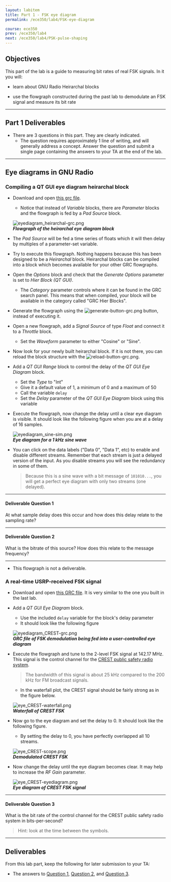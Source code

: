 ```yaml
---
layout: labitem
title: Part 1 - FSK eye diagram
permalink: /ece350/lab4/FSK-eye-diagram

course: ece350
prev: /ece350/lab4
next: /ece350/lab4/PSK-pulse-shaping
---
```


<!-- [**Back to introduction**](introduction.md) | [**Begin Part 2**](PSK-pulse-shaping.md) -->

## Objectives

This part of the lab is a guide to measuring bit rates of real FSK signals. In it you will:

- learn about GNU Radio Heirarchal blocks

- use the flowgraph constructed during the past lab to demodulate an FSK signal and measure its bit rate

---

## Part 1 Deliverables

- There are 3 questions in this part. They are clearly indicated.
  - The question requires approximately 1 line of writing, and will generally address a concept. Answer the question and submit a single page containing the answers to your TA at the end of the lab.

---

## Eye diagrams in GNU Radio

### Compiling a QT GUI eye diagram heirarchal block

- Download and open [this grc file](./data/heir-eyediagram.grc).
  - Notice that instead of *Variable* blocks, there are *Parameter* blocks and the flowgraph is fed by a *Pad Source* block.

  ![eyediagram_heirarchal-grc.png](./figures/eyediagram_heirarchal-grc.png)<br>
  __*Flowgraph of the heirarchal eye diagram block*__

- The *Pad Source* will be fed a time series of floats which it will then delay by multiples of a parameter-set variable.
  
- Try to execute this flowgraph. Nothing happens because this has been designed to be a _Heirarchal_ block. Heirarchal blocks can be compiled into a block which becomes available for your other GRC flowgraphs.

- Open the *Options* block and check that the *Generate Options* parameter is set to *Hier Block (QT GUI)*.
  - The *Category* parameter controls where it can be found in the GRC search panel. This means that when compiled, your block will be available in the category called "GRC Hier Blocks".
  
- Generate the flowgraph using the ![generate-button-grc.png](../intro/figures/tutorial1_generate2.png) button, instead of executing it.

- Open a new flowgraph, add a *Signal Source* of type *Float* and connect it to a *Throttle* block.
  - Set the *Waveform* parameter to either "Cosine" or "Sine".

- Now look for your newly built heirarchal block. If it is not there, you can reload the block structure with the ![reload-button-grc.png](./figures/reload-button-grc.png).

- Add a *QT GUI Range* block to control the delay of the *QT GUI Eye Diagram* block.
  - Set the *Type* to "Int"
  - Give it a default value of 1, a minimum of 0 and a maximum of 50
  - Call the variable `delay`
  - Set the *Delay* parameter of the *QT GUI Eye Diagram* block using this variable
  
- Execute the flowgraph, now change the delay until a clear eye diagram is visible. It should look like the following figure when you are at a delay of 16 samples.

  ![eyediagram_sine-sim.png](./figures/eyediagram_sine-sim.png)<br>
  __*Eye diagram for a 1 kHz sine wave*__

- You can click on the data labels ("Data 0", "Data 1", etc) to enable and disable different streams. Remember that each stream is just a delayed version of the input. As you disable streams you will see the redundancy in some of them.
  >Because this is a sine wave with a bit message of `101010...`, you will get a perfect eye diagram with only two streams (one delayed).

---

#### Deliverable Question 1

At what sample delay does this occur and how does this delay relate to the sampling rate?

---

#### Deliverable Question 2

What is the bitrate of this source? How does this relate to the message frequency?

---

- This flowgraph is not a deliverable.

### A real-time USRP-received FSK signal

- Download and open [this GRC file](./data/Incomplete-FSK-receiver.grc). It is very similar to the one you built in the last lab.

- Add a *QT GUI Eye Diagram* block.
  - Use the included `delay` variable for the block's delay parameter
  - It should look like the following figure

  ![eyediagram_CREST-grc.png](./figures/eyediagram_CREST-grc.png)<br>
  __*GRC file of FSK demodulation being fed into a user-controlled eye diagram*__

- Execute the flowgraph and tune to the 2-level FSK signal at 142.17 MHz. This signal is the control channel for the [CREST public safety radio system](http://www.crest.ca/).

  > The bandwidth of this signal is about 25 kHz compared to the 200 kHz for FM broadcast signals.

  - In the waterfall plot, the CREST signal should be fairly strong as in the figure below.

  ![eye_CREST-waterfall.png](./figures/eyediagram_CREST-waterfall.png)<br>
  __*Waterfall of CREST FSK*__

- Now go to the eye diagram and set the delay to 0. It should look like the following figure.
  - By setting the delay to 0, you have perfectly overlapped all 10 streams.

  ![eye_CREST-scope.png](./figures/eyediagram_CREST-scope.png)<br>
  __*Demodulated CREST FSK*__

- Now change the delay until the eye diagram becomes clear. It may help to increase the *RF Gain* parameter.

  ![eye_CREST-eyediagram.png](./figures/eyediagram_CREST-eyediagram.png)<br>
  __*Eye diagram of CREST FSK signal*__

---

#### Deliverable Question 3

What is the bit rate of the control channel for the CREST public safety radio system in bits-per-second?

> Hint: look at the time between the symbols.

---

## Deliverables

From this lab part, keep the following for later submission to your TA:

- The answers to [Question 1](#deliverable-question-1), [Question 2](#deliverable-question-2), and [Question 3](#deliverable-question-3).

<!-- ---

[**Back to introduction**](introduction.md) | [**Begin Part 2**](PSK-pulse-shaping.md) -->
